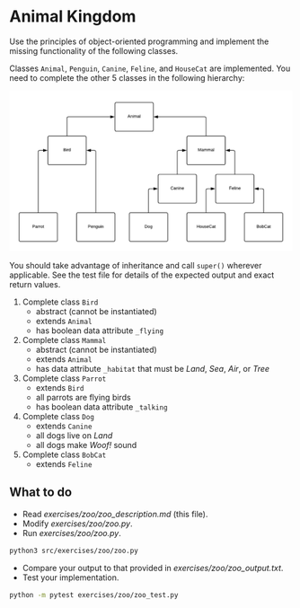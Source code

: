 # Animal Kingdom

Use the principles of object-oriented programming and implement the missing functionality of the following classes.

Classes `Animal`, `Penguin`, `Canine`, `Feline`, and `HouseCat` are implemented. You need to complete the other 5 classes in the following hierarchy:

![Animal kingdom](zoo.png)

You should take advantage of inheritance and call `super()` wherever applicable. See the test file for details of the expected output and exact return values.

1. Complete class `Bird`
   - abstract (cannot be instantiated)
   - extends `Animal`
   - has boolean data attribute `_flying`
1. Complete class `Mammal`
   - abstract (cannot be instantiated)
   - extends `Animal`
   - has data attribute `_habitat` that must be _Land_, _Sea_, _Air_, or _Tree_
1. Complete class `Parrot`
   - extends `Bird`
   - all parrots are flying birds
   - has boolean data attribute `_talking`
1. Complete class `Dog`
   - extends `Canine`
   - all dogs live on _Land_
   - all dogs make _Woof!_ sound
1. Complete class `BobCat`
   - extends `Feline`

## What to do

- Read _exercises/zoo/zoo\_description.md_ (this file).
- Modify _exercises/zoo/zoo.py_.
- Run _exercises/zoo/zoo.py_.

```bash
python3 src/exercises/zoo/zoo.py
```

- Compare your output to that provided in _exercises/zoo/zoo\_output.txt_.
- Test your implementation.

```bash
python -m pytest exercises/zoo/zoo_test.py
```
